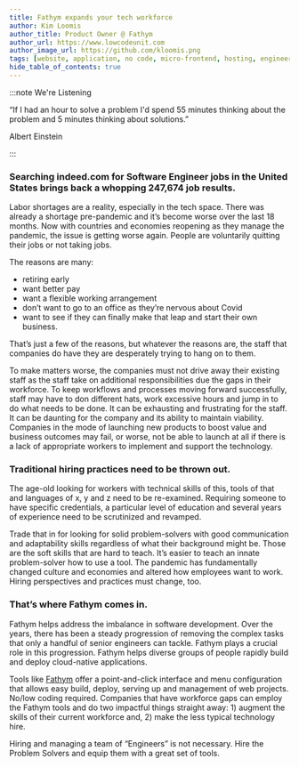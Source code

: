 ```yaml
---
title: Fathym expands your tech workforce
author: Kim Loomis
author_title: Product Owner @ Fathym
author_url: https://www.lowcodeunit.com
author_image_url: https://github.com/kloomis.png
tags: [website, application, no code, micro-frontend, hosting, engineering]
hide_table_of_contents: true
---
```



:::note We're Listening

“If I had an hour to solve a problem I'd spend 55 minutes thinking about the problem and 5 minutes thinking about solutions.”

Albert Einstein

:::

### Searching indeed.com for Software Engineer jobs in the United States brings back a whopping 247,674 job results.

Labor shortages are a reality, especially in the tech space. There was already a shortage pre-pandemic and it’s become worse over the last 18 months. Now with countries and economies reopening as they manage the pandemic, the issue is getting worse again. People are voluntarily quitting their jobs or not taking jobs. 

The reasons are many: 
- retiring early
- want better pay
- want a flexible working arrangement
- don’t want to go to an office as they’re nervous about Covid
- want to see if they can finally make that leap and start their own business. 

That’s just a few of the reasons, but whatever the reasons are, the staff that companies do have they are desperately trying to hang on to them.

To make matters worse, the companies must not drive away their existing staff as the staff take on additional responsibilities due the gaps in their workforce. To keep workflows and processes moving forward successfully, staff may have to don different hats, work excessive hours and jump in to do what needs to be done. It can be exhausting and frustrating for the staff. It can be daunting for the company and its ability to maintain viability. Companies in the mode of launching new products to boost value and business outcomes may fail, or worse, not be able to launch at all if there is a lack of appropriate workers to implement and support the technology.

### Traditional hiring practices need to be thrown out. 

The age-old looking for workers with technical skills of this, tools of that and languages of x, y and z need to be re-examined. Requiring someone to have specific credentials, a particular level of education and several years of experience need to be scrutinized and revamped. 

Trade that in for looking for solid problem-solvers with good communication and adaptability skills regardless of what their background might be. Those are the soft skills that are hard to teach. It’s easier to teach an innate problem-solver how to use a tool. The pandemic has fundamentally changed culture and economies and altered how employees want to work. Hiring perspectives and practices must change, too.

### That’s where Fathym comes in.

Fathym helps address the imbalance in software development. Over the years, there has been a steady progression of removing the complex tasks that only a handful of senior engineers can tackle. Fathym plays a crucial role in this progression. Fathym helps diverse groups of people rapidly build and deploy cloud-native applications. 

Tools like [Fathym](https://www.fathym.com/) offer a point-and-click interface and menu configuration that allows easy build, deploy, serving up and management of web projects. No/low coding required. Companies that have workforce gaps can employ the Fathym tools and do two impactful things straight away: 1) augment the skills of their current workforce and, 2) make the less typical technology hire.

Hiring and managing a team of “Engineers” is not necessary. Hire the Problem Solvers and equip them with a great set of tools.
